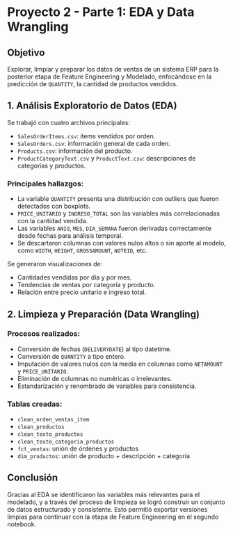 
# Proyecto 2 - Parte 1: EDA y Data Wrangling

## Objetivo

Explorar, limpiar y preparar los datos de ventas de un sistema ERP para la posterior etapa de Feature Engineering y Modelado, enfocándose en la predicción de `QUANTITY`, la cantidad de productos vendidos.

## 1. Análisis Exploratorio de Datos (EDA)

Se trabajó con cuatro archivos principales:

- `SalesOrderItems.csv`: ítems vendidos por orden.
- `SalesOrders.csv`: información general de cada orden.
- `Products.csv`: información del producto.
- `ProductCategoryText.csv` y `ProductText.csv`: descripciones de categorías y productos.

### Principales hallazgos:
- La variable `QUANTITY` presenta una distribución con outliers que fueron detectados con boxplots.
- `PRICE_UNITARIO` y `INGRESO_TOTAL` son las variables más correlacionadas con la cantidad vendida.
- Las variables `ANIO`, `MES`, `DIA_SEMANA` fueron derivadas correctamente desde fechas para análisis temporal.
- Se descartaron columnas con valores nulos altos o sin aporte al modelo, como `WIDTH`, `HEIGHT`, `GROSSAMOUNT`, `NOTEID`, etc.

Se generaron visualizaciones de:
- Cantidades vendidas por día y por mes.
- Tendencias de ventas por categoría y producto.
- Relación entre precio unitario e ingreso total.

## 2. Limpieza y Preparación (Data Wrangling)

### Procesos realizados:
- Conversión de fechas (`DELIVERYDATE`) al tipo datetime.
- Conversión de `QUANTITY` a tipo entero.
- Imputación de valores nulos con la media en columnas como `NETAMOUNT` y `PRICE_UNITARIO`.
- Eliminación de columnas no numéricas o irrelevantes.
- Estandarización y renombrado de variables para consistencia.

### Tablas creadas:
- `clean_orden_ventas_item`
- `clean_productos`
- `clean_texto_productos`
- `clean_texto_categoria_productos`
- `fct_ventas`: unión de órdenes y productos
- `dim_productos`: unión de producto + descripción + categoría

## Conclusión

Gracias al EDA se identificaron las variables más relevantes para el modelado, y a través del proceso de limpieza se logró construir un conjunto de datos estructurado y consistente. Esto permitió exportar versiones limpias para continuar con la etapa de Feature Engineering en el segundo notebook.
